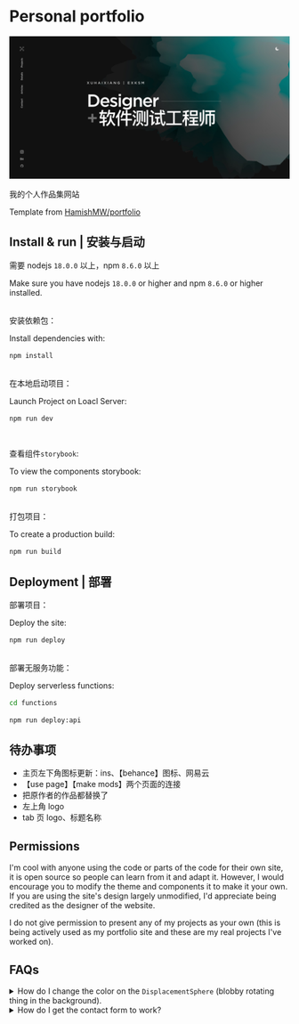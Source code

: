 # Personal portfolio

[![Site preview](/public/site-preview.png)](https://hamishw.com)

我的个人作品集网站

Template from [HamishMW/portfolio](https://github.com/HamishMW/portfolio)

## Install & run | 安装与启动

需要 nodejs `18.0.0` 以上，npm `8.6.0` 以上

Make sure you have nodejs `18.0.0` or higher and npm `8.6.0` or higher installed.

 </br>
安装依赖包：

Install dependencies with:

```bash
npm install
```

</br>
在本地启动项目：

Launch Project on Loacl Server:

```bash
npm run dev
```

</br>

查看组件`storybook`:

To view the components storybook:

```bash
npm run storybook
```

</br>
打包项目：

To create a production build:

```bash
npm run build
```

## Deployment | 部署

部署项目：

Deploy the site:

```bash
npm run deploy
```

</br>
部署无服务功能：

Deploy serverless functions:

```bash
cd functions
```

```bash
npm run deploy:api
```

## 待办事项

- 主页左下角图标更新：ins、【behance】图标、网易云
- 【use page】【make mods】两个页面的连接
- 把原作者的作品都替换了
- 左上角 logo
- tab 页 logo、标题名称

## Permissions

I'm cool with anyone using the code or parts of the code for their own site, it is open source so people can learn from it and adapt it. However, I would encourage you to modify the theme and components it to make it your own. If you are using the site's design largely unmodified, I'd appreciate being credited as the designer of the website.

I do not give permission to present any of my projects as your own (this is being actively used as my portfolio site and these are my real projects I've worked on).

## FAQs

<details>
  <summary>How do I change the color on the <code>DisplacementSphere</code> (blobby rotating thing in the background).</summary>
  
  You'll need to edit the fragment shader. [Check out this issue for more details](https://github.com/HamishMW/portfolio/issues/19#issuecomment-870996615).
</details>

<details>
  <summary>How do I get the contact form to work?</summary>
  
  It's set up using a serverless function with AWS Lambda. You'll need to set up an AWS account and deploy the function. [Refer to this issue for more details](https://github.com/HamishMW/portfolio/issues/21#issuecomment-958727113).
</details>
